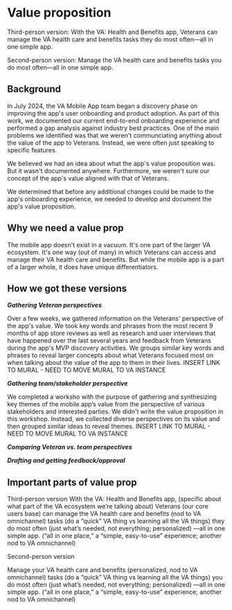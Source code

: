 # Value proposition

Third-person version: With the VA: Health and Benefits app, Veterans can manage the VA health care and benefits tasks they do most often—all in one simple app.

Second-person version: Manage the VA health care and benefits tasks you do most often—all in one simple app.


## Background

In July 2024, the VA Mobile App team began a discovery phase on improving the app's user onboarding and product adoption. As part of this work, we documented our current end-to-end onboarding experience and performed a gap analysis against industry best practices. One of the main problems we identified was that we weren't communciating anything about the value of the app to Veterans. Instead, we were often just speaking to specific features. 

We believed we had an idea about what the app's value proposition was. But it wasn't documented anywhere. Furthermore, we weren't sure our concept of the app's value aligned with that of Veterans. 

We determined that before any additional changes could be made to the app's onboarding experience, we needed to develop and document the app's value proposition.

## Why we need a value prop

The mobile app doesn't exist in a vacuum. It's one part of the larger VA ecosystem. It's one way (out of many) in which Veterans can access and manage their VA health care and benefits. But while the mobile app is a part of a larger whole, it does have unique differentiators.


## How we got these versions

_**Gathering Veteran perspectives**_

Over a few weeks, we gathered information on the Veterans' perspective of the app's value. We took key words and phrases from the most recent 9 months of app store reviews as well as research and user interviews that have happened over the last several years and feedback from Veterans during the app's MVP discovery activities. We groups similar key words and phrases to reveal larger concepts about what Veterans focused most on when talking about the value of the app to them in their lives.
INSERT LINK TO MURAL - NEED TO MOVE MURAL TO VA INSTANCE

_**Gathering team/stakeholder perspective**_

We completed a worksho with the purpose of gathering and synthesizing key themes of the mobile app’s value from the perspective of various stakeholders and interested parties. We didn't write the value proposition in this workshop. Instead, we collected diverse perspectives on its value and then grouped similar ideas to reveal themes.
INSERT LINK TO MURAL - NEED TO MOVE MURAL TO VA INSTANCE

_**Comparing Veteran vs. team perspectives**_


_**Drafting and getting feedback/approval**_



## Important parts of value prop

Third-person version
With the VA: Health and Benefits app, (specific about what part of the VA ecosystem we’re talking about)
Veterans (our core users base)
can manage the VA health care and benefits (nod to VA omnichannel)
tasks (do a “quick” VA thing vs learning all the VA things)
they do most often (just what’s needed, not everything; personalized)
—all in one simple app. (“all in one place,” a “simple, easy-to-use” experience; another nod to VA omnichannel)

Second-person version

Manage your VA health care and benefits (personalized, nod to VA omnichannel)
tasks (do a “quick” VA thing vs learning all the VA things)
you do most often (just what’s needed, not everything; personalized)
—all in one simple app. (“all in one place,” a “simple, easy-to-use” experience; another nod to VA omnichannel)



